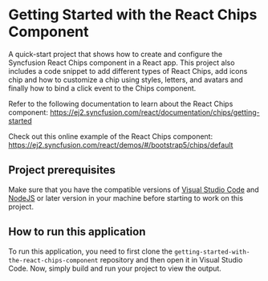 # Getting Started with the React Chips Component

A quick-start project that shows how to create and configure the Syncfusion React Chips component in a React app. This project also includes a code snippet to add different types of React Chips, add icons chip and how to customize a chip using styles, letters, and avatars and finally how to bind a click event to the Chips component.   
 
Refer to the following documentation to learn about the React Chips component: 
https://ej2.syncfusion.com/react/documentation/chips/getting-started  

Check out this online example of the React Chips component:
https://ej2.syncfusion.com/react/demos/#/bootstrap5/chips/default

## Project prerequisites
Make sure that you have the compatible versions of [Visual Studio Code](https://code.visualstudio.com/download ) and [NodeJS](https://nodejs.org/en/download) or later version in your machine before starting to work on this project.

## How to run this application
To run this application, you need to first clone the `getting-started-with-the-react-chips-component` repository and then open it in Visual Studio Code. Now, simply build and run your project to view the output.